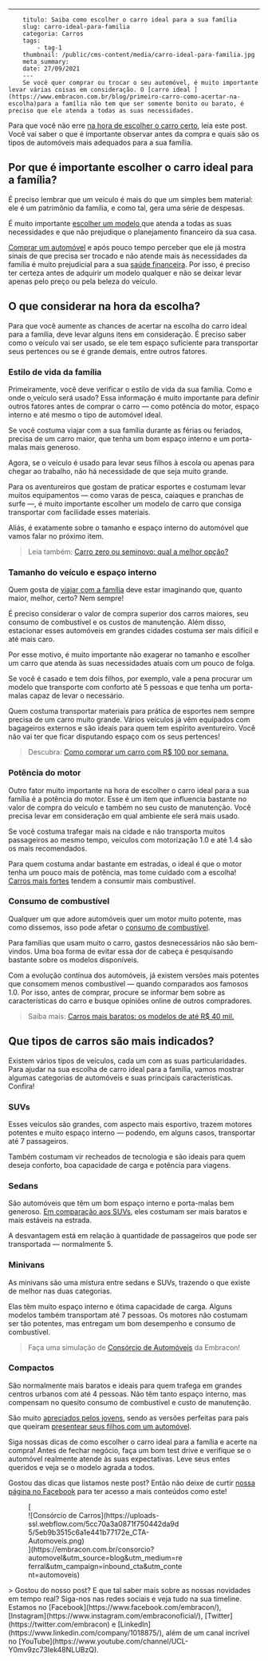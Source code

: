 ---
        titulo: Saiba como escolher o carro ideal para a sua família
        slug: carro-ideal-para-familia
        categoria: Carros
        tags:
            - tag-1
        thumbnail: /public/cms-content/media/carro-ideal-para-familia.jpg
        meta_summary: 
        date: 27/09/2021
        ---
        Se você quer comprar ou trocar o seu automóvel, é muito importante levar várias coisas em consideração. O [carro ideal ](https://www.embracon.com.br/blog/primeiro-carro-como-acertar-na-escolha)para a família não tem que ser somente bonito ou barato, é preciso que ele atenda a todas as suas necessidades.

Para que você não erre [na hora de escolher o carro certo](https://www.embracon.com.br/blog/confira-9-sinais-de-que-e-hora-de-trocar-de-carro), leia este post. Você vai saber o que é importante observar antes da compra e quais são os tipos de automóveis mais adequados para a sua família.

Por que é importante escolher o carro ideal para a família?
-----------------------------------------------------------

É preciso lembrar que um veículo é mais do que um simples bem material: ele é um patrimônio da família, e como tal, gera uma série de despesas.

É muito importante [escolher um modelo ](https://www.embracon.com.br/blog/carros-mais-baratos-os-modelos-de-ate-r-40-mil)que atenda a todas as suas necessidades e que não prejudique o planejamento financeiro da sua casa.

[Comprar um automóvel](https://www.embracon.com.br/blog/carro-seminovo-guia-completo-para-comprar) e após pouco tempo perceber que ele já mostra sinais de que precisa ser trocado e não atende mais às necessidades da família é muito prejudicial para a sua [saúde financeira](https://www.embracon.com.br/blog/planejamento-financeiro-um-guia-para-as-financas-nao-sairem-de-controle). Por isso, é preciso ter certeza antes de adquirir um modelo qualquer e não se deixar levar apenas pelo preço ou pela beleza do veículo.

O que considerar na hora da escolha?
------------------------------------

Para que você aumente as chances de acertar na escolha do carro ideal para a família, deve levar alguns itens em consideração. É preciso saber como o veículo vai ser usado, se ele tem espaço suficiente para transportar seus pertences ou se é grande demais, entre outros fatores.

### Estilo de vida da família

Primeiramente, você deve verificar o estilo de vida da sua família. Como e onde o[ ](https://www.embracon.com.br/blog/consorcio-de-carro-seminovo-vale-a-pena)veículo será usado? Essa informação é muito importante para definir outros fatores antes de comprar o carro — como potência do motor, espaço interno e até mesmo o tipo de automóvel ideal.

Se você costuma viajar com a sua família durante as férias ou feriados, precisa de um carro maior, que tenha um bom espaço interno e um porta-malas mais generoso.

Agora, se o veículo é usado para levar seus filhos à escola ou apenas para chegar ao trabalho, não há necessidade de que seja muito grande.

Para os aventureiros que gostam de praticar esportes e costumam levar muitos equipamentos — como varas de pesca, caiaques e pranchas de surfe —, é muito importante escolher um modelo de carro que consiga transportar com facilidade esses materiais.

Aliás, é exatamente sobre o tamanho e espaço interno do automóvel que vamos falar no próximo item.

> Leia também: [Carro zero ou seminovo: qual a melhor opção?](https://www.embracon.com.br/blog/carro-zero-ou-seminovo)

### Tamanho do veículo e espaço interno

Quem gosta de [viajar com a família](https://www.embracon.com.br/blog/viagem-em-familia-4-dicas-para-agradar-a-todos) deve estar imaginando que, quanto maior, melhor, certo? Nem sempre!

É preciso considerar o valor de compra superior dos carros maiores, seu consumo de combustível e os custos de manutenção. Além disso, estacionar esses automóveis em grandes cidades costuma ser mais difícil e até mais caro.

Por esse motivo, é muito importante não exagerar no tamanho e escolher um carro que atenda às suas necessidades atuais com um pouco de folga.

Se você é casado e tem dois filhos, por exemplo, vale a pena procurar um modelo que transporte com conforto até 5 pessoas e que tenha um porta-malas capaz de levar o necessário.

Quem costuma transportar materiais para prática de esportes nem sempre precisa de um carro muito grande. Vários veículos já vêm equipados com bagageiros externos e são ideais para quem tem espírito aventureiro. Você não vai ter que ficar disputando espaço com os seus pertences!

> Descubra: [Como comprar um carro com R$ 100 por semana.](https://www.embracon.com.br/blog/como-comprar-um-carro-com-r-100-00-por-semana)

### Potência do motor

Outro fator muito importante na hora de escolher o carro ideal para a sua família é a potência do motor. Esse é um item que influencia bastante no valor de compra do veículo e também no seu custo de manutenção. Você precisa levar em consideração em qual ambiente ele será mais usado.

Se você costuma trafegar mais na cidade e não transporta muitos passageiros ao mesmo tempo, veículos com motorização 1.0 e até 1.4 são os mais recomendados.

Para quem costuma andar bastante em estradas, o ideal é que o motor tenha um pouco mais de potência, mas tome cuidado com a escolha! [Carros mais fortes](https://www.embracon.com.br/blog/entenda-como-funciona-um-carro-com-motor-turbo) tendem a consumir mais combustível.

### Consumo de combustível

Qualquer um que adore automóveis quer um motor muito potente, mas como dissemos, isso pode afetar o [consumo de combustível](https://www.embracon.com.br/blog/como-funcionam-os-carros-flex-e-quais-sao-as-suas-vantagens).

Para famílias que usam muito o carro, gastos desnecessários não são bem-vindos. Uma boa forma de evitar essa dor de cabeça é pesquisando bastante sobre os modelos disponíveis.

Com a evolução contínua dos automóveis, já existem versões mais potentes que consomem menos combustível — quando comparados aos famosos 1.0. Por isso, antes de comprar, procure se informar bem sobre as características do carro e busque opiniões online de outros compradores.

> Saiba mais: [Carros mais baratos: os modelos de até R$ 40 mil.](https://www.embracon.com.br/blog/carros-mais-baratos-os-modelos-de-ate-r-40-mil)

Que tipos de carros são mais indicados?
---------------------------------------

Existem vários tipos de veículos, cada um com as suas particularidades. Para ajudar na sua escolha de carro ideal para a família, vamos mostrar algumas categorias de automóveis e suas principais características. Confira!

### SUVs

Esses veículos são grandes, com aspecto mais esportivo, trazem motores potentes e muito espaço interno — podendo, em alguns casos, transportar até 7 passageiros.

Também costumam vir recheados de tecnologia e são ideais para quem deseja conforto, boa capacidade de carga e potência para viagens.

### Sedans

São automóveis que têm um bom espaço interno e porta-malas bem generoso. [Em comparação aos SUVs](https://www.embracon.com.br/blog/sedan-ou-suv-qual-e-o-melhor-modelo), eles costumam ser mais baratos e mais estáveis na estrada.

A desvantagem está em relação à quantidade de passageiros que pode ser transportada — normalmente 5.

### Minivans

As minivans são uma mistura entre sedans e SUVs, trazendo o que existe de melhor nas duas categorias.

Elas têm muito espaço interno e ótima capacidade de carga. Alguns modelos também transportam até 7 pessoas. Os motores não costumam ser tão potentes, mas entregam um bom desempenho e consumo de combustível.

> Faça uma simulação de [Consórcio de Automóveis](https://www.embracon.com.br/consorcio-de-carros) da Embracon!

### Compactos

São normalmente mais baratos e ideais para quem trafega em grandes centros urbanos com até 4 pessoas. Não têm tanto espaço interno, mas compensam no quesito consumo de combustível e custo de manutenção.

São muito [apreciados pelos jovens](https://www.embracon.com.br/blog/carro-para-os-filhos-confira-essas-dicas-para-comprar-um), sendo as versões perfeitas para pais que queiram [presentear seus filhos com um automóvel](https://www.embracon.com.br/blog/afinal-dar-um-carro-de-presente-para-o-filho-e-uma-boa-ou-ma-ideia).

Siga nossas dicas de como escolher o carro ideal para a família e acerte na compra! Antes de fechar negócio, faça um bom test drive e verifique se o automóvel realmente atende às suas expectativas. Leve seus entes queridos e veja se o modelo agrada a todos.

Gostou das dicas que listamos neste post? Então não deixe de curtir [nossa página no Facebook](https://www.facebook.com/embracon/) para ter acesso a mais conteúdos como este!

<figure class="w-richtext-figure-type-image w-richtext-align-center" style="max-width:310px">[<div>![Consórcio de Carros](https://uploads-ssl.webflow.com/5cc70a3a0871f750442da9d5/5eb9b3515c6a1e441b77172e_CTA-Automoveis.png)</div>](https://embracon.com.br/consorcio?automovel&utm_source=blog&utm_medium=referral&utm_campaign=inbound_cta&utm_content=automoveis)</figure>> Gostou do nosso post? E que tal saber mais sobre as nossas novidades em tempo real? Siga-nos nas redes sociais e veja tudo na sua timeline. Estamos no [Facebook](https://www.facebook.com/embracon/), [Instagram](https://www.instagram.com/embraconoficial/), [Twitter](https://twitter.com/embracon) e [LinkedIn](https://www.linkedin.com/company/1018875/), além de um canal incrível no [YouTube](https://www.youtube.com/channel/UCL-Y0mv9zc73Iek48NLUBzQ).
        